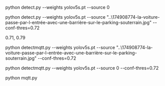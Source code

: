 


python detect.py --weights yolov5s.pt --source 0

python detect.py --weights yolov5s.pt --source "..\174908774-la-voiture-passe-par-l-entrée-avec-une-barrière-sur-le-parking-souterrain.jpg" --conf-thres=0.72





0.71, 0.79

python detectmqtt.py --weights yolov5s.pt --source "..\174908774-la-voiture-passe-par-l-entrée-avec-une-barrière-sur-le-parking-souterrain.jpg" --conf-thres=0.72

python detectmqtt.py --weights yolov5s.pt --source 0  --conf-thres=0.72




python mqtt.py









